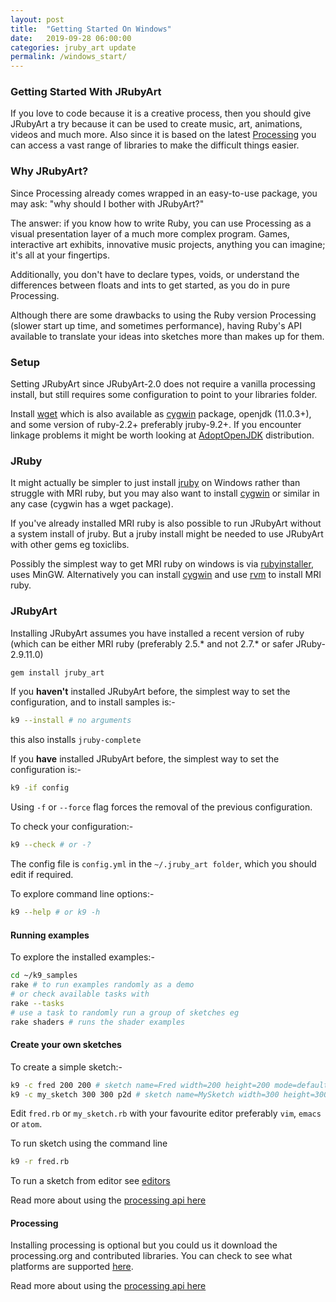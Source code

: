 ```yaml
---
layout: post
title:  "Getting Started On Windows"
date:   2019-09-28 06:00:00
categories: jruby_art update
permalink: /windows_start/
---
```

### Getting Started With JRubyArt ###

If you love to code because it is a creative process, then you should give JRubyArt a try because it can be used to create music, art, animations, videos and much more. Also since it is based on the latest [Processing][processing] you can access a vast range of libraries to make the difficult things easier.

### Why JRubyArt? ###

Since Processing already comes wrapped in an easy-to-use package, you may ask: "why should I bother with JRubyArt?"

The answer: if you know how to write Ruby, you can use Processing as a visual presentation layer of a much more complex program. Games, interactive art exhibits, innovative music projects, anything you can imagine; it's all at your fingertips.

Additionally, you don't have to declare types, voids, or understand the differences between floats and ints to get started, as you do in pure Processing.

Although there are some drawbacks to using the Ruby version Processing (slower start up time, and sometimes performance), having Ruby's API available to translate your ideas into sketches more than makes up for them.


### Setup

Setting JRubyArt since JRubyArt-2.0 does not require a vanilla processing install, but still requires some configuration to point to your libraries folder.

Install [wget][wget] which is also available as [cygwin][cygwin] package, openjdk (11.0.3+), and some version of ruby-2.2+ preferably jruby-9.2+. If you encounter linkage problems it might be worth looking at [AdoptOpenJDK][adopt] distribution.

### JRuby

It might actually be simpler to just install [jruby][jruby] on Windows rather
than struggle with MRI ruby, but you may also want to install [cygwin][cygwin] or similar in any case (cygwin has a wget package).

If you've already installed MRI ruby is also possible to run JRubyArt without a system install of jruby. But a jruby install might be needed to use JRubyArt with other gems eg toxiclibs.

Possibly the simplest way to get MRI ruby on windows is via [rubyinstaller][rubyinstaller], uses MinGW. Alternatively you can install [cygwin][cygwin] and use [rvm][rvm] to install MRI ruby.

### JRubyArt

Installing JRubyArt assumes you have installed a recent version of ruby (which can be either MRI ruby (preferably 2.5.\* and not 2.7.\* or safer JRuby-2.9.11.0)

```bash
gem install jruby_art
```

If you __haven't__ installed JRubyArt before, the simplest way to set the configuration, and to install samples is:-

```bash
k9 --install # no arguments
```

this also installs `jruby-complete`

If you __have__ installed JRubyArt before, the simplest way to set the configuration is:-

```bash
k9 -if config
```

Using `-f` or `--force` flag forces the removal of the previous configuration.

To check your configuration:-

```bash
k9 --check # or -?
```

The config file is `config.yml` in the `~/.jruby_art folder`, which you should edit if required.

To explore command line options:-

```bash
k9 --help # or k9 -h
```

#### Running examples

To explore the installed examples:-
```bash
cd ~/k9_samples
rake # to run examples randomly as a demo
# or check available tasks with
rake --tasks
# use a task to randomly run a group of sketches eg
rake shaders # runs the shader examples
```
#### Create your own sketches

To create a simple sketch:-
```bash
k9 -c fred 200 200 # sketch name=Fred width=200 height=200 mode=default
k9 -c my_sketch 300 300 p2d # sketch name=MySketch width=300 height=300 mode=P2D
```
Edit `fred.rb` or `my_sketch.rb` with your favourite editor preferably `vim`, `emacs` or `atom`.

To run sketch using the command line

```bash
k9 -r fred.rb
```

To run a sketch from editor see [editors][editors]

Read more about using the [processing api here][api]

#### Processing

Installing processing is optional but you could us it download the processing.org and contributed libraries.
You can check to see what platforms are supported [here][platforms].

Read more about using the [processing api here][api]

[adopt]:https://adoptopenjdk.net/
[api]: {{site.github.url}}/methods/processing_api
[ben]:https://blog.engineyard.com/2015/getting-started-with-ruby-processing
[processing]:https://processing.org/
[gem]:https://rubygems.org/gems/ruby-processing
[jrubyart]:https://rubygems.org/gems/jruby_art
[changes]:https://github.com/processing/processing/wiki/Changes-in-3.0
[official]:https://processing.org/download/?processing
[platforms]:https://github.com/processing/processing/wiki/Supported-Platforms
[wiki]:https://github.com/processing/processing/wiki/Supported-Platforms#java-9
[jruby]:https://github.com/jruby/jruby/wiki/GettingStarted
[atom]:{{site.github.url}}/editors/atom
[cygwin]:https://www.cygwin.com/
[rubyinstaller]:https://rubyinstaller.org/downloads/
[rvm]:https://blog.developwithpassion.com/2012/03/30/installing-rvm-with-cygwin-on-windows/
[casey]:https://github.com/processing/processing/wiki/FAQ
[wget]:http://gnuwin32.sourceforge.net/packages/wget.htm
[editors]: {{site.github.url}}/started/
